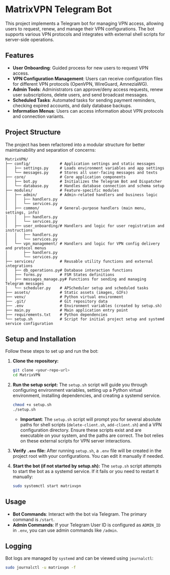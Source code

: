 # MatrixVPN Telegram Bot

This project implements a Telegram bot for managing VPN access, allowing users to request, renew, and manage their VPN configurations. The bot supports various VPN protocols and integrates with external shell scripts for server-side operations.

## Features

*   **User Onboarding**: Guided process for new users to request VPN access.
*   **VPN Configuration Management**: Users can receive configuration files for different VPN protocols (OpenVPN, WireGuard, AmneziaWG).
*   **Admin Tools**: Administrators can approve/deny access requests, renew user subscriptions, delete users, and send broadcast messages.
*   **Scheduled Tasks**: Automated tasks for sending payment reminders, checking expired accounts, and daily database backups.
*   **Information Menus**: Users can access information about VPN protocols and connection variants.

## Project Structure

The project has been refactored into a modular structure for better maintainability and separation of concerns:

```
MatrixVPN/
├── config/             # Application settings and static messages
│   ├── settings.py     # Loads environment variables and app settings
│   └── messages.py     # Stores all user-facing messages and texts
├── core/               # Core application components
│   ├── bot.py          # Initializes the Telegram Bot and Dispatcher
│   └── database.py     # Handles database connection and schema setup
├── modules/            # Feature-specific modules
│   ├── admin/          # Admin-related handlers and business logic
│   │   ├── handlers.py
│   │   └── services.py
│   ├── common/         # General-purpose handlers (main menu, settings, info)
│   │   ├── handlers.py
│   │   └── services.py
│   ├── user_onboarding/# Handlers and logic for user registration and instructions
│   │   ├── handlers.py
│   │   └── services.py
│   └── vpn_management/ # Handlers and logic for VPN config delivery and protocol menus
│       ├── handlers.py
│       └── services.py
├── services/           # Reusable utility functions and external integrations
│   ├── db_operations.py# Database interaction functions
│   ├── forms.py        # FSM States definitions
│   ├── messages_manage.py# Functions for sending and managing Telegram messages
│   └── scheduler.py    # APScheduler setup and scheduled tasks
├── assets/             # Static assets (images, GIFs)
├── venv/               # Python virtual environment
├── .git/               # Git repository data
├── .env                # Environment variables (created by setup.sh)
├── main.py             # Main application entry point
├── requirements.txt    # Python dependencies
└── setup.sh            # Script for initial project setup and systemd service configuration
```

## Setup and Installation

Follow these steps to set up and run the bot:

1.  **Clone the repository:**
    ```bash
    git clone <your-repo-url>
    cd MatrixVPN
    ```

2.  **Run the setup script:**
    The `setup.sh` script will guide you through configuring environment variables, setting up a Python virtual environment, installing dependencies, and creating a systemd service.

    ```bash
    chmod +x setup.sh
    ./setup.sh
    ```
    *   **Important**: The `setup.sh` script will prompt you for several absolute paths for shell scripts (`delete-client.sh`, `add-client.sh`) and a VPN configuration directory. Ensure these scripts exist and are executable on your system, and the paths are correct. The bot relies on these external scripts for VPN server interactions.

3.  **Verify `.env` file:**
    After running `setup.sh`, a `.env` file will be created in the project root with your configurations. You can edit it manually if needed.

4.  **Start the bot (if not started by setup.sh):**
    The `setup.sh` script attempts to start the bot as a systemd service. If it fails or you need to restart it manually:
    ```bash
    sudo systemctl start matrixvpn
    ```

## Usage

*   **Bot Commands**: Interact with the bot via Telegram. The primary command is `/start`.
*   **Admin Commands**: If your Telegram User ID is configured as `ADMIN_ID` in `.env`, you can use admin commands like `/admin`.

## Logging

Bot logs are managed by `systemd` and can be viewed using `journalctl`:

```bash
sudo journalctl -u matrixvpn -f
```
